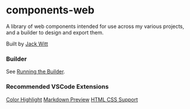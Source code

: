 # components-web

A library of web components intended for use across my various projects, and a builder to design and export them.

Built by [Jack Witt](https://www.linkedin.com/in/joseph-q-witt/)

### Builder

See [Running the Builder](./builder/README.md).

### Recommended VSCode Extensions

[Color Highlight](https://marketplace.visualstudio.com/items?itemName=naumovs.color-highlight)
[Markdown Preview](https://marketplace.visualstudio.com/items?itemName=shd101wyy.markdown-preview-enhanced)
[HTML CSS Support](https://marketplace.visualstudio.com/items?itemName=ecmel.vscode-html-css)
